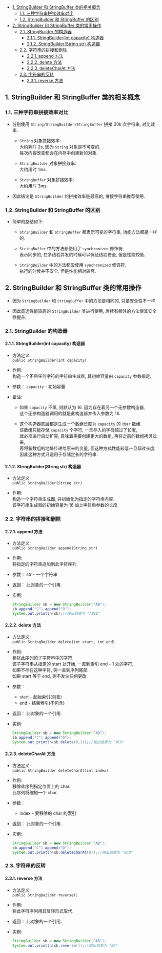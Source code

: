 <!-- TOC -->

- [1. StringBuilder 和 StringBuffer 类的相关概念](#1-stringbuilder-和-stringbuffer-类的相关概念)
  - [1.1. 三种字符串拼接效率对比](#11-三种字符串拼接效率对比)
  - [1.2. StringBuilder 和 StringBuffer 的区别](#12-stringbuilder-和-stringbuffer-的区别)
- [2. StringBuilder 和 StringBuffer 类的常用操作](#2-stringbuilder-和-stringbuffer-类的常用操作)
  - [2.1. StringBuilder 的构造器](#21-stringbuilder-的构造器)
    - [2.1.1. StringBuilder(int capacity) 构造器](#211-stringbuilderint-capacity-构造器)
    - [2.1.2. StringBuilder(String str) 构造器](#212-stringbuilderstring-str-构造器)
  - [2.2. 字符串的拼接和删除](#22-字符串的拼接和删除)
    - [2.2.1. append 方法](#221-append-方法)
    - [2.2.2. delete 方法](#222-delete-方法)
    - [2.2.3. deleteCharAt 方法](#223-deletecharat-方法)
  - [2.3. 字符串的反转](#23-字符串的反转)
    - [2.3.1. reverse 方法](#231-reverse-方法)

<!-- /TOC -->

## 1. StringBuilder 和 StringBuffer 类的相关概念

### 1.1. 三种字符串拼接效率对比
- 分别使用 `String/StringBuilder/StringBuffer` 拼接 30k 次字符串, 对比效率.

    - `String` 对象拼接效率:  
    大约耗时 2s, 因为 `String` 对象是不可变的,  
    每次内容改变都会在内存中创建新的对象.  

    - `StringBuilder` 对象拼接效率:  
    大约用时 1ms.

    - `StringBuffer` 对象拼接效率:  
    大约用时 3ms.

- 因此结论是 `StringBuilder` 的拼接效率是最高的, 拼接字符串推荐使用.

### 1.2. StringBuilder 和 StringBuffer 的区别
- 简单的总结如下:  
  - `StringBuilder` 和 `StringBuffer` 都表示可变的字符串, 功能方法都是一样的.  
  
  - `StringBuffer` 中的方法都使用了 `synchronized` 修饰符,  
    表示同步的, 在多线程并发的时候可以保证线程安全, 但是性能较低.

  - `StringBuilder` 中的方法都没使用 `synchronized` 修饰符,  
    执行的时候并不安全, 但是性能相对较高.

## 2. StringBuilder 和 StringBuffer 类的常用操作
- 因为 `StringBuilder` 和 `StringBuffer` 中的方法是相同的, 只是安全性不一样.  

- 因此首选性能较高的 `StringBuilder` 类进行使用, 后续有额外的方法使其安全性提升.

### 2.1. StringBuilder 的构造器

#### 2.1.1. StringBuilder(int capacity) 构造器
- 方法定义:  
  `public StringBuilder(int capacity)`

- 作用:  
  构造一个不带任何字符的字符串生成器, 其初始容量由 `capacity` 参数指定.

- 参数：
  `capacity` - 初始容量

- 备注:  
  - 如果 `capacity` 不填, 则默认为 16. 因为存在着另一个无参数构造器,  
    这个无参构造器调用的就是此构造器并传入参数为 16.

  - 这个构造器底层都是生成一个数组长度为 `capacity` 的 `char` 数组.  
    该数组只能存储 `capacity` 个字符, 一旦存入的字符超过了长度,  
    就必须进行自动扩容, 意味着需要创建更大的数组, 再将之前的数组拷贝过来,  
    再将新数组的地址传递给原来的变量, 但这种方式性能较低一旦超过长度,  
    因此这种方式只适用于存储定长的字符串.


#### 2.1.2. StringBuilder(String str) 构造器
- 方法定义:  
  `public StringBuilder(String str)`

- 作用:  
  构造一个字符串生成器, 并初始化为指定的字符串内容.  
  该字符串生成器的初始容量为 16 加上字符串参数的长度.

### 2.2. 字符串的拼接和删除

#### 2.2.1. append 方法
- 方法定义:  
  `public StringBuilder append(String str)`

- 作用:  
  将指定的字符串追加到此字符序列.

- 参数：
  str - 一个字符串

- 返回：
  此对象的一个引用.

- 实例:  
  ```java
  StringBuilder sb = new StringBuilder("AB");
  sb.append("C").append("D");
  System.out.println(sb);//输出结果为 "ABCD"
  ```

#### 2.2.2. delete 方法
- 方法定义:  
  `public StringBuilder delete(int start, int end)`

- 作用:  
  移除此序列的子字符串中的字符.  
  该子字符串从指定的 start 处开始, 一直到索引 end - 1 处的字符,  
  如果不存在这种字符, 则一直到序列尾部.  
  如果 start 等于 end, 则不发生任何更改.

- 参数：
  - start - 起始索引(包含)
  - end - 结束索引(不包含)

- 返回：
  此对象的一个引用.

- 实例:  
  ```java
  StringBuilder sb = new StringBuilder("AB");
  sb.append("C").append("D");
  System.out.println(sb.delete(0,1));//输出结果为 "BCD"
  ```

#### 2.2.3. deleteCharAt 方法
- 方法定义:  
  `public StringBuilder deleteCharAt(int index)`

- 作用:  
  移除此序列指定位置上的 char.  
  此序列将缩短一个 char.

- 参数：
  - index - 要移除的 char 的索引

- 返回：
  此对象的一个引用.

- 实例:  
  ```java
  StringBuilder sb = new StringBuilder("AB");
  sb.append("C").append("D");
  System.out.println(sb.deleteCharAt(0));//输出结果为 "BCD"
  ```

### 2.3. 字符串的反转

#### 2.3.1. reverse 方法
- 方法定义:  
  `public StringBuilder reverse()`

- 作用:  
  将此字符序列用其反转形式取代.

- 返回：
  此对象的一个引用.

- 实例:  
  ```java
  StringBuilder sb = new StringBuilder("AB");
  System.out.println(sb.reverse());//输出结果为 "BA"
  ```